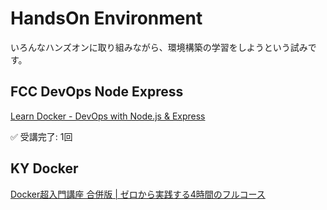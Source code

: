 # HandsOn Environment

いろんなハンズオンに取り組みながら、環境構築の学習をしようという試みです。  


## FCC DevOps Node Express

[Learn Docker - DevOps with Node.js & Express](./FCC_DevOps_Node_Express/)

✅ 受講完了: 1回  


## KY Docker

[Docker超入門講座 合併版 | ゼロから実践する4時間のフルコース](./KY_Docker_Youtube/)  

